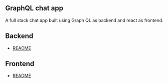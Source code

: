 ## GraphQL chat app

A full stack chat app built using Graph QL as backend and react as frontend.

## Backend
- [README](./backend/README.md)

## Frontend
- [README](./frontend/README.md)